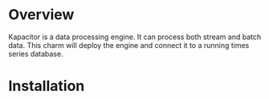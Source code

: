 # Overview

Kapacitor is a data processing engine. It can process both stream and batch data. This charm will deploy the engine and connect it to a running times series database.

# Installation
